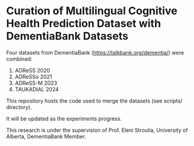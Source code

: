# Curation of Multilingual Cognitive Health Prediction Dataset with DementiaBank Datasets

Four datasets from DementiaBank (https://talkbank.org/dementia/) were combined: 

1. ADReSS 2020
2. ADReSSo 2021
3. ADReSS-M 2023
4. TAUKADIAL 2024

This repository hosts the code used to merge the datasets (see scripts/ directory).

It will be updated as the experiments progress.

This research is under the supervision of Prof. Eleni Stroulia, University of Alberta, DementiaBank Member.
